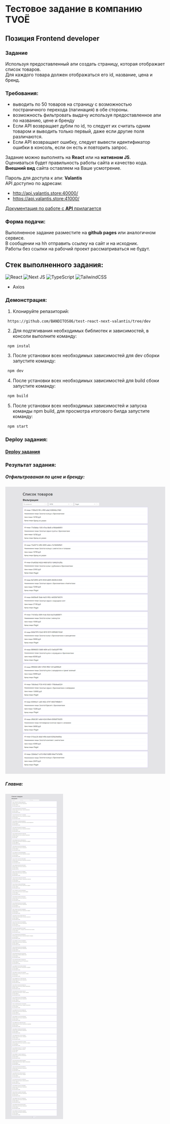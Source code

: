 # Тестовое задание в компанию TVOЁ
## Позиция Frontend developer

### Задание
Используя предоставленный апи создать страницу, которая отображает список товаров.  
Для каждого товара должен отображаться его id, название, цена и бренд.

### Требования:
* выводить по 50 товаров на страницу с возможностью постраничного перехода (пагинация) в обе стороны.
* возможность фильтровать выдачу используя предоставленное апи по названию, цене и бренду
* Если API возвращает дубли по id, то следует их считать одним товаром и выводить только первый, даже если другие поля различаются.
* Если API возвращает ошибку, следует вывести идентификатор ошибки в консоль, если он есть и повторить запрос.

Задание можно выполнять на **React** или на **нативном JS**.  
Оцениваться будет правильность работы сайта и качество кода.  
**Внешний вид** сайта оставляем на Ваше усмотрение.

Пароль для доступа к апи: **Valantis**  
API доступно по адресам:  
* http://api.valantis.store:40000/
* https://api.valantis.store:41000/  


[Документация по работе с **API** прилагается](https://github.com/ValantisJewelry/TestTaskValantis/blob/main/API.md)

### Форма подачи:
Выполненное задание разместите на **github pages** или аналогичном сервисе.  
В сообщении на hh отправить ссылку на сайт и на исходник.  
Работы без ссылки на рабочий проект рассматриваться не будут.

## Стек выполненного задания:
![React](https://img.shields.io/badge/react-%2320232a.svg?style=for-the-badge&logo=react&logoColor=%2361DAFB) ![Next JS](https://img.shields.io/badge/Next-black?style=for-the-badge&logo=next.js&logoColor=white) ![TypeScript](https://img.shields.io/badge/typescript-%23007ACC.svg?style=for-the-badge&logo=typescript&logoColor=white) ![TailwindCSS](https://img.shields.io/badge/tailwindcss-%2338B2AC.svg?style=for-the-badge&logo=tailwind-css&logoColor=white)

- Axios

### Демонстрация:
1. Клонируйте репазиторий:
```
 https://github.com/BANDITOS86/test-react-next-valantis/tree/dev
```

2. Для подтягивания необходимых библиотек и зависимостей, в консоли выполните команду:
```javascript
 npm instal
```
3. После установки всех необходимых зависимостей для dev сборки запустите команду:
```javascript
 npm dev
```
4. После установки всех необходимых зависимостей для build сбоки запустите команду:
```javascript
 npm build
```
5. После установки всех необходимых зависимостей и запуска команды npm build, для просмотра итогового билда запустите команду:
```javascript
 npm start
```

### Deploy задания:
#### [Deploy задания](https://test-tvoe-live.vercel.app/ "Deploy задания")

### Результат задания:
##### Отфильтрованая по цене и бренду:
[![My cv](https://github.com/BANDITOS86/my-img/blob/main/valantis-filtered-price-and-brand.png?raw=true)](https://test-tvoe-live.vercel.app/)
##### Главна: 
[![My cv](https://github.com/BANDITOS86/my-img/blob/main/valantis-home.png?raw=true)](https://test-tvoe-live.vercel.app/)